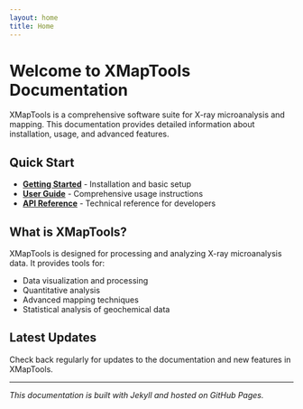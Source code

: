 ```yaml
---
layout: home
title: Home
---
```


# Welcome to XMapTools Documentation

XMapTools is a comprehensive software suite for X-ray microanalysis and mapping. This documentation provides detailed information about installation, usage, and advanced features.

## Quick Start

- **[Getting Started](docs/getting-started/)** - Installation and basic setup
- **[User Guide](docs/user-guide/)** - Comprehensive usage instructions  
- **[API Reference](docs/api-reference/)** - Technical reference for developers

## What is XMapTools?

XMapTools is designed for processing and analyzing X-ray microanalysis data. It provides tools for:

- Data visualization and processing
- Quantitative analysis
- Advanced mapping techniques
- Statistical analysis of geochemical data

## Latest Updates

Check back regularly for updates to the documentation and new features in XMapTools.

---

*This documentation is built with Jekyll and hosted on GitHub Pages.*